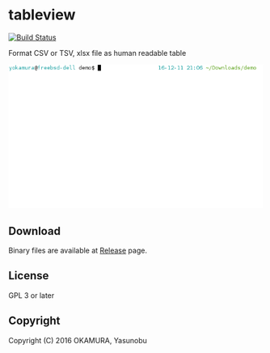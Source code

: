 tableview
=========

[![Build Status](https://travis-ci.org/informationsea/tableview.svg?branch=master)](https://travis-ci.org/informationsea/tableview)

Format CSV or TSV, xlsx file as human readable table

![Screen Shot](./demo.gif)

Download
--------

Binary files are available
at [Release](https://github.com/informationsea/tableview/releases) page.

License
-------

GPL 3 or later


Copyright
---------

Copyright (C) 2016 OKAMURA, Yasunobu
